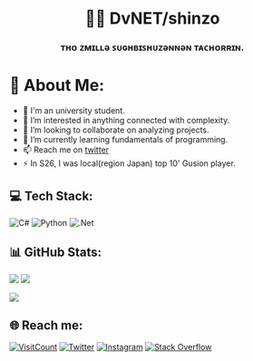 <!-- This is a ✨ special ✨ repository because its `README.md` (this file) appears on my GitHub profile. -->
<h1 align="center">🧙‍♂️ DvNET/shinzo</h1>
<h3 align="center">ᴛʜᴏ ᴢᴍɪʟʟǝ ꜱᴜɢʜʙɪꜱʜᴜᴢǝɴɴǝɴ ᴛᴀᴄʜᴏʀʀɪɴ.</h3>

# 💫 About Me:
* 🔭 I'm an university student.
* 👀 I’m interested in anything connected with complexity.
* 💞️ I’m looking to collaborate on analyzing projects.
* 🌱 I’m currently learning fundamentals of programming.
* 📫 Reach me on [twitter](https://twitter.com/PahasaraDv)
* ⚡ In S26, I was local(region Japan) top 10' Gusion player.

## 💻 Tech Stack:
![C#](https://img.shields.io/badge/c%23-%23239120.svg?style=for-the-badge&logo=c-sharp&logoColor=white) ![Python](https://img.shields.io/badge/python-3670A0?style=for-the-badge&logo=python&logoColor=ffdd54) ![.Net](https://img.shields.io/badge/.NET-5C2D91?style=for-the-badge&logo=.net&logoColor=white) 

## 📊 GitHub Stats:
![](https://github-readme-stats.vercel.app/api?username=Pahasara&theme=midnight-purple&hide_border=true&include_all_commits=false&count_private=false) ![](https://github-readme-stats.vercel.app/api/top-langs/?username=Pahasara&theme=midnight-purple&hide_border=true&include_all_commits=false&count_private=false&layout=compact)

![](https://github-readme-streak-stats.herokuapp.com/?user=Pahasara&theme=midnight-purple&hide_border=true)

## 🌐 Reach me:
[![VisitCount](https://visitcount.itsvg.in/api?id=Pahasara&icon=0&color=0)](https://visitcount.itsvg.in) [![Twitter](https://img.shields.io/badge/Twitter-%231DA1F2.svg?logo=Twitter&logoColor=white)](https://twitter.com/PahasaraDv) [![Instagram](https://img.shields.io/badge/Instagram-%23E4405F.svg?logo=Instagram&logoColor=white)](https://instagram.com/PahasaraDv) [![Stack Overflow](https://img.shields.io/badge/-Stackoverflow-FE7A16?logo=stack-overflow&logoColor=white)](https://stackoverflow.com/users/12632079) 

<!-- Proudly created with GPRM ( https://gprm.itsvg.in ) -->
